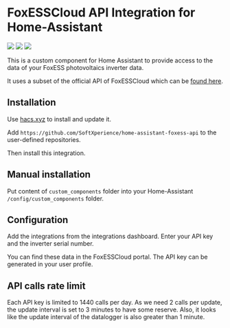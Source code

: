 # FoxESSCloud API Integration for Home-Assistant

<a href="https://github.com/hacs/default"><img src="https://img.shields.io/badge/HACS-default-sucess"></a>
<a href="https://github.com/SoftXperience/home-assistant-foxess-api/actions/workflows/hacs.yaml?branch=main"><img src="https://github.com/SoftXperience/home-assistant-foxess-api/actions/workflows/hacs.yaml/badge.svg?branch=main"/></a>
<a href="https://github.com/SoftXperience/home-assistant-foxess-api/actions/workflows/hassfest.yaml"><img src="https://github.com/SoftXperience/home-assistant-foxess-api/actions/workflows/hassfest.yaml/badge.svg"/></a>

This is a custom component for Home Assistant to provide access to the data of your FoxESS photovoltaics inverter data.

It uses a subset of the official API of FoxESSCloud which can
be [found here](https://www.foxesscloud.com/public/i18n/en/OpenApiDocument.html).

## Installation

Use [hacs.xyz](https://hacs.xyz) to install and update it.

Add `https://github.com/SoftXperience/home-assistant-foxess-api` to the user-defined repositories.

Then install this integration.

## Manual installation

Put content of `custom_components` folder into your Home-Assistant `/config/custom_components` folder.

## Configuration

Add the integrations from the integrations dashboard. Enter your API key and the inverter serial number.

You can find these data in the FoxESSCloud portal. The API key can be generated in your user profile.

## API calls rate limit

Each API key is limited to 1440 calls per day. As we need 2 calls per update, the update interval is set to 3 minutes
to have some reserve. Also, it looks like the update interval of the datalogger is also greater than 1 minute.